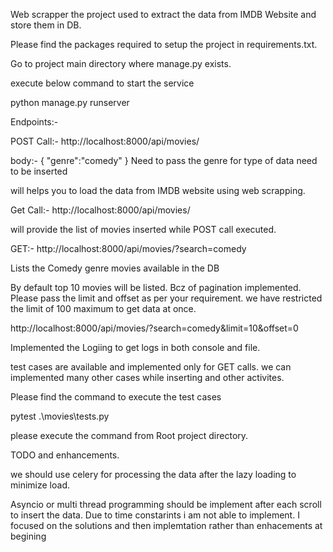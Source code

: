 Web scrapper the project used to extract the data from IMDB Website and store them in DB.

Please find the packages required to setup the project in requirements.txt.

Go to project main directory where manage.py exists.

execute below command to start the service

python manage.py runserver

Endpoints:-

POST Call:- http://localhost:8000/api/movies/

body:-
{
    "genre":"comedy"
}
Need to pass the genre for type of data need to be inserted

will helps you to load the data from IMDB website using web scrapping.

Get Call:- http://localhost:8000/api/movies/

will provide the list of movies inserted while POST call executed.

GET:- http://localhost:8000/api/movies/?search=comedy

Lists the Comedy genre movies available in the DB

By default top 10 movies will be listed. Bcz of pagination implemented. Please pass the limit and offset as per your requirement. we have restricted the limit of 100 maximum to get data at once.

http://localhost:8000/api/movies/?search=comedy&limit=10&offset=0

Implemented the Logiing to get logs in both console and file.

test cases are available and implemented only for GET calls. we can implemented many other cases while inserting and other activites.

Please find the command to execute the test cases

pytest .\movies\tests.py

please execute the command from Root project directory.

TODO and enhancements.

we should use celery for processing the data after the lazy loading to minimize load.

Asyncio or multi thread programming should be implement after each scroll to insert the data.
Due to time constarints i am not able to implement. I focused on the solutions and then implemtation rather than enhacements at begining